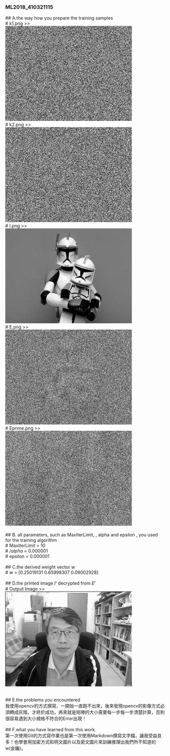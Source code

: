 ﻿### ML2018_410321115 

﻿## A.the way how you prepare the training samples<br> 
﻿# k1.png >><br>
![Key1.png](https://github.com/RolaJeng/ML2018_410321115/blob/master/key1.png?raw=true)<br>
﻿# k2.png >><br>
![Key2.png](https://github.com/RolaJeng/ML2018_410321115/blob/master/key2.png?raw=true)<br>
﻿# I.png >><br>
![I.png](https://github.com/RolaJeng/ML2018_410321115/blob/master/I.png?raw=true)<br>
﻿# E.png >><br>
![E.png](https://github.com/RolaJeng/ML2018_410321115/blob/master/E.png?raw=true)<br>
﻿# Eprime.png >><br>
![Eprime.png](https://github.com/RolaJeng/ML2018_410321115/blob/master/Eprime.png?raw=true)<br>
<br>
﻿## B. all parameters, such as MaxIterLimit, , alpha and  epsilon , you used for the training algorithm<br>
﻿# MaxIterLimit = 10<br>
﻿#  $/alpha$  = 0.000001<br>
﻿# epsilon = 0.000001<br><br>
﻿## C.the derived weight vector w<br>
﻿# w = [0.25019131  0.65998307  0.09002928]<br>
<br>
﻿## D.the printed image 𝐼’ decrypted from 𝐸’<br>
﻿# Output Image >><br>
![image](https://github.com/RolaJeng/ML2018_410321115/blob/master/Output%20Image.png?raw=true)<br><br>

﻿## E.the problems you encountered<br>
	我使用opencv的方式撰寫，一開始一直跑不出來，後來發現opencv的影像方式必須轉成灰階，才終於成功，再來就是矩陣的大小需要每一步每一步清楚計算，否則很容易遇到大小規格不符合的Error出現！
<br><br>
﻿## F.what you have learned from this work.<br>
	第一次使用Git的方式寫作業也是第一次使用Markdown撰寫文字檔，讓我受益良多！也學會用加密方式和明文圖片以及密文圖片來訓練推理出我們所不知道的w(金鑰)。
